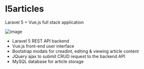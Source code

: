 # l5articles
Laravel 5 + Vue.js full stack application

![image](https://user-images.githubusercontent.com/9311203/47921623-691b0900-de8b-11e8-851f-7f70960b3b6e.png)

-	Laravel 5 REST API backend
-	Vue.js front-end user interface
-	Bootstrap modals for creadint, editing & viewing article content
-	JQuery ajax to submit CRUD request to the backend API
-	MySQL database for article storage
